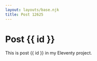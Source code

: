 ```yaml
---
layout: layouts/base.njk
title: Post 12625
---
```


# Post {{ id }}

This is post {{ id }} in my Eleventy project.

